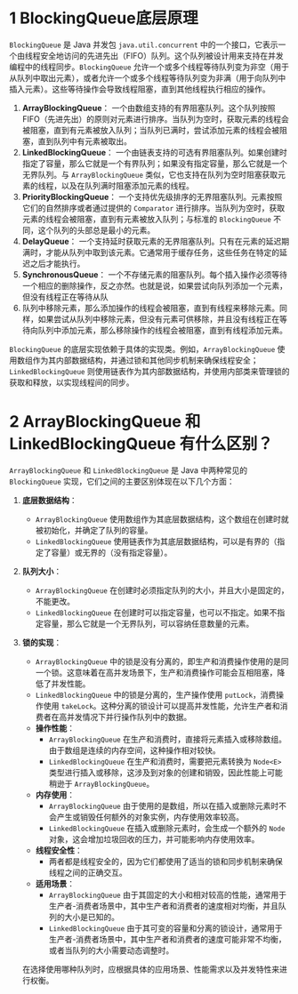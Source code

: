 # 1 BlockingQueue底层原理

`BlockingQueue` 是 Java 并发包 `java.util.concurrent` 中的一个接口，它表示一个由线程安全地访问的先进先出（FIFO）队列。这个队列被设计用来支持在并发编程中的线程同步。`BlockingQueue` 允许一个或多个线程等待队列变为非空（用于从队列中取出元素），或者允许一个或多个线程等待队列变为非满（用于向队列中插入元素）。这些等待操作会导致线程阻塞，直到其他线程执行相应的操作。

1. **ArrayBlockingQueue**： 一个由数组支持的有界阻塞队列。这个队列按照 FIFO（先进先出）的原则对元素进行排序。当队列为空时，获取元素的线程会被阻塞，直到有元素被放入队列；当队列已满时，尝试添加元素的线程会被阻塞，直到队列中有元素被取出。
2. **LinkedBlockingQueue**： 一个由链表支持的可选有界阻塞队列。如果创建时指定了容量，那么它就是一个有界队列；如果没有指定容量，那么它就是一个无界队列。与 `ArrayBlockingQueue` 类似，它也支持在队列为空时阻塞获取元素的线程，以及在队列满时阻塞添加元素的线程。
3. **PriorityBlockingQueue**： 一个支持优先级排序的无界阻塞队列。元素按照它们的自然排序或者通过提供的 `Comparator` 进行排序。当队列为空时，获取元素的线程会被阻塞，直到有元素被放入队列；与标准的 `BlockingQueue` 不同，这个队列的头部总是最小的元素。
4. **DelayQueue**： 一个支持延时获取元素的无界阻塞队列。只有在元素的延迟期满时，才能从队列中取到该元素。它通常用于缓存任务，这些任务在特定的延迟之后才能执行。
5. **SynchronousQueue**： 一个不存储元素的阻塞队列。每个插入操作必须等待一个相应的删除操作，反之亦然。也就是说，如果尝试向队列添加一个元素，但没有线程正在等待从队
6. 队列中移除元素，那么添加操作的线程会被阻塞，直到有线程来移除元素。同样，如果尝试从队列中移除元素，但没有元素可供移除，并且没有线程正在等待向队列中添加元素，那么移除操作的线程会被阻塞，直到有线程添加元素。

`BlockingQueue` 的底层实现依赖于具体的实现类。例如，`ArrayBlockingQueue` 使用数组作为其内部数据结构，并通过锁和其他同步机制来确保线程安全；`LinkedBlockingQueue` 则使用链表作为其内部数据结构，并使用内部类来管理锁的获取和释放，以实现线程间的同步。

# 2 ArrayBlockingQueue 和 LinkedBlockingQueue 有什么区别？

`ArrayBlockingQueue` 和 `LinkedBlockingQueue` 是 Java 中两种常见的 `BlockingQueue` 实现，它们之间的主要区别体现在以下几个方面：

1. **底层数据结构**：

   - `ArrayBlockingQueue` 使用数组作为其底层数据结构，这个数组在创建时就被初始化，并确定了队列的容量。
   - `LinkedBlockingQueue` 使用链表作为其底层数据结构，可以是有界的（指定了容量）或无界的（没有指定容量）。

2. **队列大小**：

   - `ArrayBlockingQueue` 在创建时必须指定队列的大小，并且大小是固定的，不能更改。
   - `LinkedBlockingQueue` 在创建时可以指定容量，也可以不指定。如果不指定容量，那么它就是一个无界队列，可以容纳任意数量的元素。

3. **锁的实现**：

   - `ArrayBlockingQueue` 中的锁是没有分离的，即生产和消费操作使用的是同一个锁。这意味着在高并发场景下，生产和消费操作可能会互相阻塞，降低了并发性能。
   - `LinkedBlockingQueue` 中的锁是分离的，生产操作使用 `putLock`，消费操作使用 `takeLock`。这种分离的锁设计可以提高并发性能，允许生产者和消费者在高并发情况下并行操作队列中的数据。
   - **操作性能**：
     - `ArrayBlockingQueue` 在生产和消费时，直接将元素插入或移除数组。由于数组是连续的内存空间，这种操作相对较快。
     - `LinkedBlockingQueue` 在生产和消费时，需要把元素转换为 `Node<E>` 类型进行插入或移除，这涉及到对象的创建和销毁，因此性能上可能稍逊于 `ArrayBlockingQueue`。
   - **内存使用**：
     - `ArrayBlockingQueue` 由于使用的是数组，所以在插入或删除元素时不会产生或销毁任何额外的对象实例，内存使用效率较高。
     - `LinkedBlockingQueue` 在插入或删除元素时，会生成一个额外的 `Node` 对象，这会增加垃圾回收的压力，并可能影响内存使用效率。
   - **线程安全性**：
     - 两者都是线程安全的，因为它们都使用了适当的锁和同步机制来确保线程之间的正确交互。
   - **适用场景**：
     - `ArrayBlockingQueue` 由于其固定的大小和相对较高的性能，通常用于生产者-消费者场景中，其中生产者和消费者的速度相对均衡，并且队列的大小是已知的。
     - `LinkedBlockingQueue` 由于其可变的容量和分离的锁设计，通常用于生产者-消费者场景中，其中生产者和消费者的速度可能非常不均衡，或者当队列的大小需要动态调整时。

   在选择使用哪种队列时，应根据具体的应用场景、性能需求以及并发特性来进行权衡。



